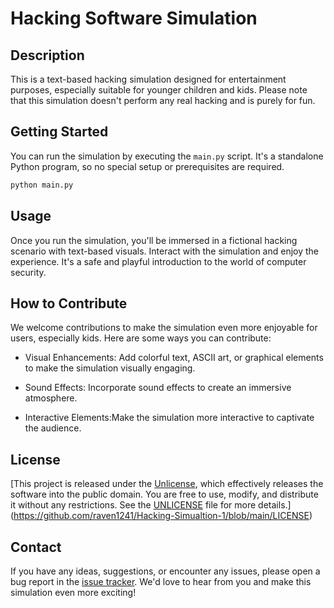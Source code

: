 # Hacking Software Simulation

## Description

This is a text-based hacking simulation designed for entertainment purposes, especially suitable for younger children and kids. Please note that this simulation doesn't perform any real hacking and is purely for fun.

## Getting Started

You can run the simulation by executing the `main.py` script. It's a standalone Python program, so no special setup or prerequisites are required.

```bash
python main.py
```

## Usage

Once you run the simulation, you'll be immersed in a fictional hacking scenario with text-based visuals. Interact with the simulation and enjoy the experience. It's a safe and playful introduction to the world of computer security.

## How to Contribute

We welcome contributions to make the simulation even more enjoyable for users, especially kids. Here are some ways you can contribute:

- Visual Enhancements: Add colorful text, ASCII art, or graphical elements to make the simulation visually engaging.

- Sound Effects: Incorporate sound effects to create an immersive atmosphere.

- Interactive Elements:Make the simulation more interactive to captivate the audience.

## License

[This project is released under the [Unlicense](UNLICENSE), which effectively releases the software into the public domain. You are free to use, modify, and distribute it without any restrictions. See the [UNLICENSE](UNLICENSE) file for more details.](https://github.com/raven1241/Hacking-Simualtion-1/blob/main/LICENSE)

## Contact

If you have any ideas, suggestions, or encounter any issues, please open a bug report in the [issue tracker](https://github.com/raven1241/Hacking-Simualtion-1/issues). We'd love to hear from you and make this simulation even more exciting!
